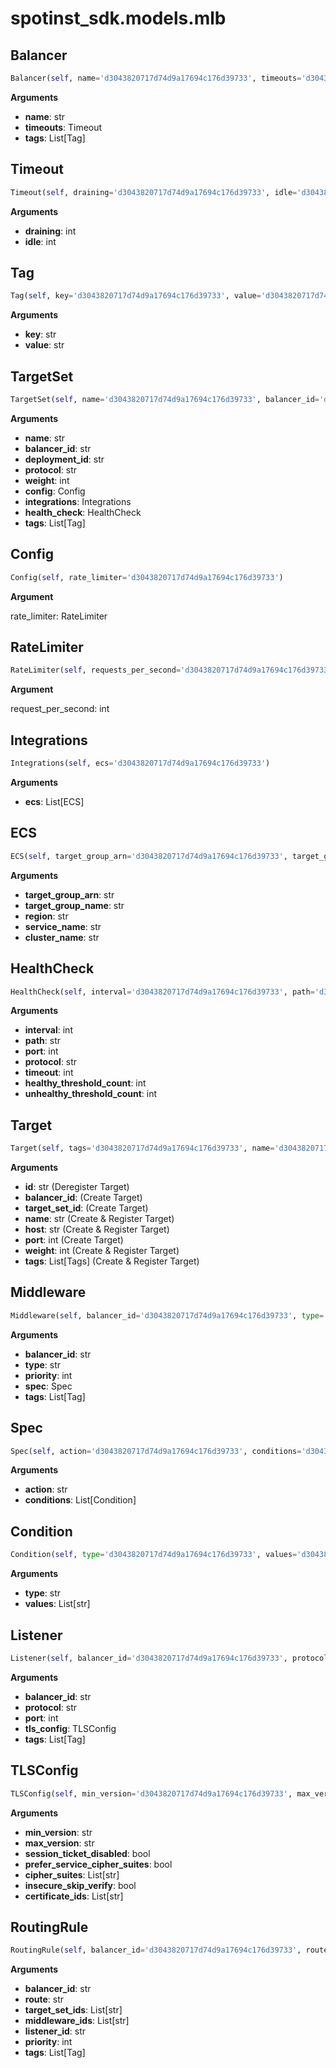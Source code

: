 <h1 id="spotinst_sdk.models.mlb">spotinst_sdk.models.mlb</h1>


<h2 id="spotinst_sdk.models.mlb.Balancer">Balancer</h2>

```python
Balancer(self, name='d3043820717d74d9a17694c176d39733', timeouts='d3043820717d74d9a17694c176d39733', tags='d3043820717d74d9a17694c176d39733')
```

__Arguments__

- __name__: str
- __timeouts__: Timeout
- __tags__: List[Tag]

<h2 id="spotinst_sdk.models.mlb.Timeout">Timeout</h2>

```python
Timeout(self, draining='d3043820717d74d9a17694c176d39733', idle='d3043820717d74d9a17694c176d39733')
```

__Arguments__

- __draining__: int
- __idle__: int

<h2 id="spotinst_sdk.models.mlb.Tag">Tag</h2>

```python
Tag(self, key='d3043820717d74d9a17694c176d39733', value='d3043820717d74d9a17694c176d39733')
```

__Arguments__

- __key__: str
- __value__: str

<h2 id="spotinst_sdk.models.mlb.TargetSet">TargetSet</h2>

```python
TargetSet(self, name='d3043820717d74d9a17694c176d39733', balancer_id='d3043820717d74d9a17694c176d39733', deployment_id='d3043820717d74d9a17694c176d39733', protocol='d3043820717d74d9a17694c176d39733', weight='d3043820717d74d9a17694c176d39733', config='d3043820717d74d9a17694c176d39733', integrations='d3043820717d74d9a17694c176d39733', health_check='d3043820717d74d9a17694c176d39733', tags='d3043820717d74d9a17694c176d39733')
```

__Arguments__

- __name__: str
- __balancer_id__: str
- __deployment_id__: str
- __protocol__: str
- __weight__: int
- __config__: Config
- __integrations__: Integrations
- __health_check__: HealthCheck
- __tags__: List[Tag]

<h2 id="spotinst_sdk.models.mlb.Config">Config</h2>

```python
Config(self, rate_limiter='d3043820717d74d9a17694c176d39733')
```

__Argument__

rate_limiter: RateLimiter

<h2 id="spotinst_sdk.models.mlb.RateLimiter">RateLimiter</h2>

```python
RateLimiter(self, requests_per_second='d3043820717d74d9a17694c176d39733')
```

__Argument__

request_per_second: int

<h2 id="spotinst_sdk.models.mlb.Integrations">Integrations</h2>

```python
Integrations(self, ecs='d3043820717d74d9a17694c176d39733')
```

__Arguments__

- __ecs__: List[ECS]

<h2 id="spotinst_sdk.models.mlb.ECS">ECS</h2>

```python
ECS(self, target_group_arn='d3043820717d74d9a17694c176d39733', target_group_name='d3043820717d74d9a17694c176d39733', region='d3043820717d74d9a17694c176d39733', service_name='d3043820717d74d9a17694c176d39733', cluster_name='d3043820717d74d9a17694c176d39733')
```

__Arguments__

- __target_group_arn__: str
- __target_group_name__: str
- __region__: str
- __service_name__: str
- __cluster_name__: str

<h2 id="spotinst_sdk.models.mlb.HealthCheck">HealthCheck</h2>

```python
HealthCheck(self, interval='d3043820717d74d9a17694c176d39733', path='d3043820717d74d9a17694c176d39733', port='d3043820717d74d9a17694c176d39733', protocol='d3043820717d74d9a17694c176d39733', timeout='d3043820717d74d9a17694c176d39733', healthy_threshold_count='d3043820717d74d9a17694c176d39733', unhealthy_threshold_count='d3043820717d74d9a17694c176d39733')
```

__Arguments__

- __interval__: int
- __path__: str
- __port__: int
- __protocol__: str
- __timeout__: int
- __healthy_threshold_count__: int
- __unhealthy_threshold_count__: int

<h2 id="spotinst_sdk.models.mlb.Target">Target</h2>

```python
Target(self, tags='d3043820717d74d9a17694c176d39733', name='d3043820717d74d9a17694c176d39733', id='d3043820717d74d9a17694c176d39733', balancer_id='d3043820717d74d9a17694c176d39733', port='d3043820717d74d9a17694c176d39733', target_set_id='d3043820717d74d9a17694c176d39733', host='d3043820717d74d9a17694c176d39733', weight='d3043820717d74d9a17694c176d39733')
```

__Arguments__

- __id__: str (Deregister Target)
- __balancer_id__: (Create Target)
- __target_set_id__: (Create Target)
- __name__: str (Create & Register Target)
- __host__: str (Create & Register Target)
- __port__: int (Create Target)
- __weight__: int (Create & Register Target)
- __tags__: List[Tags] (Create & Register Target)

<h2 id="spotinst_sdk.models.mlb.Middleware">Middleware</h2>

```python
Middleware(self, balancer_id='d3043820717d74d9a17694c176d39733', type='d3043820717d74d9a17694c176d39733', priority='d3043820717d74d9a17694c176d39733', spec='d3043820717d74d9a17694c176d39733', tags='d3043820717d74d9a17694c176d39733')
```

__Arguments__

- __balancer_id__: str
- __type__: str
- __priority__: int
- __spec__: Spec
- __tags__: List[Tag]

<h2 id="spotinst_sdk.models.mlb.Spec">Spec</h2>

```python
Spec(self, action='d3043820717d74d9a17694c176d39733', conditions='d3043820717d74d9a17694c176d39733')
```

__Arguments__

- __action__: str
- __conditions__: List[Condition]

<h2 id="spotinst_sdk.models.mlb.Condition">Condition</h2>

```python
Condition(self, type='d3043820717d74d9a17694c176d39733', values='d3043820717d74d9a17694c176d39733')
```

__Arguments__

- __type__: str
- __values__: List[str]

<h2 id="spotinst_sdk.models.mlb.Listener">Listener</h2>

```python
Listener(self, balancer_id='d3043820717d74d9a17694c176d39733', protocol='d3043820717d74d9a17694c176d39733', port='d3043820717d74d9a17694c176d39733', tls_config='d3043820717d74d9a17694c176d39733', tags='d3043820717d74d9a17694c176d39733')
```

__Arguments__

- __balancer_id__: str
- __protocol__: str
- __port__: int
- __tls_config__: TLSConfig
- __tags__: List[Tag]

<h2 id="spotinst_sdk.models.mlb.TLSConfig">TLSConfig</h2>

```python
TLSConfig(self, min_version='d3043820717d74d9a17694c176d39733', max_version='d3043820717d74d9a17694c176d39733', session_tickets_disabled='d3043820717d74d9a17694c176d39733', prefer_server_cipher_suites='d3043820717d74d9a17694c176d39733', cipher_suites='d3043820717d74d9a17694c176d39733', insecure_skip_verify='d3043820717d74d9a17694c176d39733', certificate_ids='d3043820717d74d9a17694c176d39733')
```

__Arguments__

- __min_version__: str
- __max_version__: str
- __session_ticket_disabled__: bool
- __prefer_service_cipher_suites__: bool
- __cipher_suites__: List[str]
- __insecure_skip_verify__: bool
- __certificate_ids__: List[str]

<h2 id="spotinst_sdk.models.mlb.RoutingRule">RoutingRule</h2>

```python
RoutingRule(self, balancer_id='d3043820717d74d9a17694c176d39733', route='d3043820717d74d9a17694c176d39733', target_set_ids='d3043820717d74d9a17694c176d39733', middleware_ids='d3043820717d74d9a17694c176d39733', listener_id='d3043820717d74d9a17694c176d39733', priority='d3043820717d74d9a17694c176d39733', tags='d3043820717d74d9a17694c176d39733')
```

__Arguments__

- __balancer_id__: str
- __route__: str
- __target_set_ids__: List[str]
- __middleware_ids__: List[str]
- __listener_id__: str
- __priority__: int
- __tags__: List[Tag]

